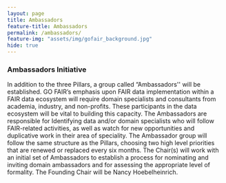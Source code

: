 ```yaml
---
layout: page
title: Ambassadors
feature-title: Ambassadors
permalink: /ambassadors/
feature-img: "assets/img/gofair_background.jpg"
hide: true
---
```


<h3> Ambassadors Initiative</h3>

<p> In addition to the three Pillars, a group called “Ambassadors'' will be established.  GO FAIR’s emphasis upon FAIR data  implementation within a FAIR data ecosystem will require domain specialists and consultants from academia, industry, and non-profits.  These participants in the data ecosystem will be vital to building this capacity. The Ambassadors are responsible for Identifying  data and/or domain specialists who will follow FAIR-related activities, as well as watch for new opportunities and duplicative work in their area of speciality. The Ambassador group will follow the same structure as the Pillars, choosing two high level priorities that are renewed or replaced every six months. The Chair(s) will work with an initial set of Ambassadors to establish a process for nominating and inviting domain ambassadors and for assessing the appropriate level of formality.  The Founding Chair will be Nancy Hoebelheinrich. 
 </p>
